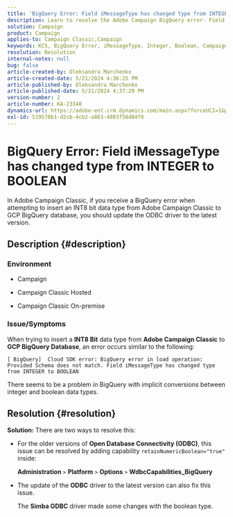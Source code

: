 ```yaml
---
title: 'BigQuery Error: Field iMessageType has changed type from INTEGER to BOOLEAN'
description: Learn to resolve the Adobe Campaign BigQuery error- Field iMessageType has changed type from INTEGER to BOOLEAN.
solution: Campaign
product: Campaign
applies-to: Campaign Classic,Campaign
keywords: KCS, BigQuery Error, iMessageType, Integer, Boolean, Campaign, Campaign Classic
resolution: Resolution
internal-notes: null
bug: false
article-created-by: Oleksandra Marchenko
article-created-date: 5/21/2024 4:36:25 PM
article-published-by: Oleksandra Marchenko
article-published-date: 5/21/2024 4:37:29 PM
version-number: 2
article-number: KA-23348
dynamics-url: https://adobe-ent.crm.dynamics.com/main.aspx?forceUCI=1&pagetype=entityrecord&etn=knowledgearticle&id=68d9c942-9017-ef11-9f8a-6045bd006b25
exl-id: 519578b1-d2cb-4cb2-a863-4083f58d04f0
---
```

# BigQuery Error: Field iMessageType has changed type from INTEGER to BOOLEAN


In Adobe Campaign Classic, if you receive a BigQuery error when attempting to insert an INT8 bit data type from Adobe Campaign Classic to GCP BigQuery database, you should update the ODBC driver to the latest version.

## Description {#description}


### <b>Environment</b>

- Campaign


- Campaign Classic Hosted


- Campaign Classic On-premise




### <b>Issue/Symptoms</b>

When trying to insert a <b>INT8 Bit</b> data type from <b>Adobe Campaign Classic</b> to <b>GCP BigQuery Database</b>, an error occurs similar to the following:


```
[ BigQuery]  Cloud SDK error: BigQuery error in load operation: Provided Schema does not match. Field iMessageType has changed type from INTEGER to BOOLEAN
```




There seems to be a problem in BigQuery with implicit conversions between integer and boolean data types.




## Resolution {#resolution}

<b>Solution:</b>
There are two ways to resolve this:

- For the older versions of <b>Open Database Connectivity (ODBC)</b>, this issue can be resolved by adding capability `retainNumericBoolean="true"` inside:

     

    <b>Administration</b> `>`  <b>Platform</b> `>`  <b>Options</b> `>`  <b>WdbcCapabilities_BigQuery</b>


- The update of the <b>ODBC</b> driver to the latest version can also fix this issue.

     

    The <b>Simba ODBC</b> driver made some changes with the boolean type.

